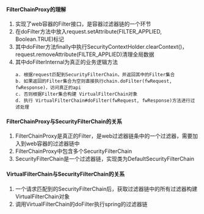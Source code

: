 #### FilterChainProxy的理解
1. 实现了web容器的Filter接口，是容器过滤器链的一个环节
2. 在doFilter方法中放入request.setAttribute(FILTER_APPLIED, Boolean.TRUE)标记
3. 其中doFilter方法finally中执行SecurityContextHolder.clearContext()，request.removeAttribute(FILTER_APPLIED)清理全局数据
4. 其中doFilterInternal为真正的业务逻辑方法
    ```text
    a. 根据request匹配到SecurityFilterChain，并返回其中的Filter集合
    b. 如果返回的Filter集合为空则直接执行chain.doFilter(fwRequest, fwResponse)，访问真正的api
    c. 否则根据Filter集合构建 VirtualFilterChain对象
    d. 执行 VirtualFilterChain#doFilter(fwRequest, fwResponse)方法进行过滤处理
    ```
#### FilterChainProxy与SecurityFilterChain的关系
1. FilterChainProxy是真正的Filter，是web过滤器链条中的一个过滤器，需要加入到web容器的过滤器链中
2. FilterChainProxy中包含多个SecurityFilterChain
3. SecurityFilterChain是一个过滤器链，实现类为DefaultSecurityFilterChain
#### VirtualFilterChain与SecurityFilterChain的关系
1. 一个请求匹配到的SecurityFilterChain后，获取过滤器链中的所有过滤器构建VirtualFilterChain对象
2. 调用VirtualFilterChain的doFilter执行spring的过滤器链
